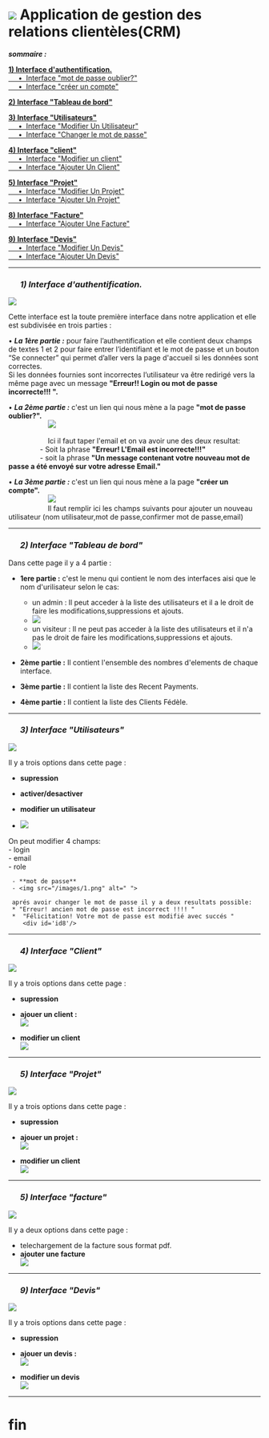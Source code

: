 # <img src="/images/CRM2.png" alt=" "> Application de gestion des relations clientèles(CRM)

***sommaire :*** 

[**1) Interface d'authentification.** ](#id1)  
 [&nbsp; &nbsp; &nbsp;•&nbsp; Interface "mot de passe oublier?"  ](#id2)   
 [&nbsp; &nbsp; &nbsp;•&nbsp; Interface "créer un compte"  ](#id3)  
 
 [**2) Interface "Tableau de bord"**  ](#id4)
 
 [**3) Interface "Utilisateurs"**  ](#id5)  
  [     &nbsp; &nbsp; &nbsp;•&nbsp; Interface "Modifier Un Utilisateur"  ](#id6)  
   [    &nbsp; &nbsp; &nbsp;•&nbsp; Interface "Changer le mot de passe"  ](#id7)  
       
 [**4) Interface "client"**  ](#id8)  
  [    &nbsp; &nbsp; &nbsp;•&nbsp; Interface "Modifier un client"  ](#id9)  
  [    &nbsp; &nbsp; &nbsp;•&nbsp; Interface "Ajouter Un Client"  ](#id10)  
      
 [**5) Interface "Projet"**  ](#id11)  
 [     &nbsp; &nbsp; &nbsp;•&nbsp; Interface "Modifier Un Projet"   ](#id12)  
 [     &nbsp; &nbsp; &nbsp;•&nbsp; Interface "Ajouter Un Projet"  ](#id13)  
      
[**8) Interface "Facture"**  ](#i14)  
 [     &nbsp; &nbsp; &nbsp;•&nbsp; Interface "Ajouter Une Facture" ](#id15)  
      
 [**9) Interface "Devis"**  ](#id16)  
   [ &nbsp; &nbsp; &nbsp;•&nbsp; Interface "Modifier Un Devis" ](#id17)  
   [   &nbsp; &nbsp; &nbsp;•&nbsp; Interface "Ajouter Un Devis"  ](#id18)  
      <div id='id1'/>  
**************************************************************************************************   
### &nbsp; &nbsp; &nbsp; ***1) Interface d'authentification.***  
<img src="/images/user2.png" alt=" "> 

Cette interface est la toute première interface dans notre application et elle est subdivisée en trois parties :  

•&nbsp;***La 1ère partie :***   pour faire l’authentification et elle contient deux champs de textes 1 et 2 pour faire entrer l’identifiant et le mot de passe et un bouton “Se connecter” qui permet d’aller vers la page d'accueil si les données sont correctes.  
Si les données fournies sont incorrectes l’utilisateur va être redirigé vers la même page avec un message **"Erreur!! Login ou mot de passe incorrecte!!! ".**   
     <div id='id2'/>
     
     
•&nbsp;***La 2ème partie :*** c'est un lien qui nous mène a la page **"mot de passe oublier?".**    
 &nbsp; &nbsp; &nbsp;&nbsp; &nbsp; &nbsp;&nbsp; &nbsp; &nbsp;&nbsp; &nbsp; &nbsp;<img src="/images/1.png" alt=" ">  
 
  &nbsp; &nbsp; &nbsp;&nbsp; &nbsp; &nbsp;&nbsp; &nbsp; &nbsp;&nbsp; &nbsp; &nbsp;Ici il faut taper l'email et on va avoir une des deux resultat:  
   &nbsp; &nbsp; &nbsp;&nbsp; &nbsp; &nbsp;&nbsp; &nbsp; &nbsp;&nbsp;- Soit la phrase **"Erreur! L'Email est incorrecte!!!"**  
    &nbsp; &nbsp; &nbsp;&nbsp; &nbsp; &nbsp;&nbsp; &nbsp; &nbsp;&nbsp;- soit la phrase **"Un message contenant votre nouveau mot de passe a été envoyé sur votre adresse Email."**  
     <div id='id3'/>  
     
     
•&nbsp;***La 3ème partie :*** c'est un lien qui nous mène a la page **"créer un compte".**  
&nbsp; &nbsp; &nbsp;&nbsp; &nbsp; &nbsp;&nbsp; &nbsp; &nbsp;&nbsp; &nbsp; &nbsp;<img src="/images/1.png" alt=" ">  
 &nbsp; &nbsp; &nbsp;&nbsp; &nbsp; &nbsp;&nbsp; &nbsp; &nbsp;&nbsp; &nbsp; &nbsp;Il faut remplir ici les champs suivants pour ajouter un nouveau utilisateur (nom utilisateur,mot de passe,confirmer mot de passe,email)
        <div id='id4'/>  
**************************************************************************************************   
### &nbsp; &nbsp; &nbsp; ***2) Interface "Tableau de bord"***   
 Dans cette page il y a 4 partie :  
 
 - **1ere partie :** c'est le menu qui contient le nom des interfaces aisi que le nom d'urilisateur selon le cas:  
   - un admin : Il peut acceder à la liste des utilisateurs et il a le droit de faire les modifications,suppressions et ajouts.   
   - <img src="/images/1.png" alt=" ">  
   - un visiteur : Il ne peut pas acceder à la liste des utilisateurs et il n'a pas le droit de faire les modifications,suppressions et ajouts.  
   - <img src="/images/1.png" alt=" ">  
 
 
 - **2ème partie :** Il contient l'ensemble des nombres d'elements de chaque interface.   
 
 - **3ème partie :**  Il contient la liste des Recent Payments.   

 - **4ème partie :** Il contient la liste des Clients Fédèle. 
        <div id='id5'/>  
**************************************************************************************************   
### &nbsp; &nbsp; &nbsp; ***3) Interface "Utilisateurs"***   
<img src="/images/1.png" alt=" ">  

Il y a trois options dans cette page : 
- **supression**  

- **activer/desactiver**  
        <div id='id6'/>  
        
- **modifier un utilisateur**   
- <img src="/images/1.png" alt=" ">   
 On peut modifier 4 champs:  
     - login  
     - email  
     - role  
     <div id='id7'/>
     
     - **mot de passe**  
     - <img src="/images/1.png" alt=" ">
     
     aprés avoir changer le mot de passe il y a deux resultats possible:  
     * "Erreur! ancien mot de passe est incorrect !!!! "  
     *  "Félicitation! Votre mot de passe est modifié avec succés "   
        <div id='id8'/>  
**************************************************************************************************    
### &nbsp; &nbsp; &nbsp; ***4) Interface "Client"***  
<img src="/images/1.png" alt=" ">   

Il y a trois options dans cette page :  
- **supression**  
        <div id='id9'/>
        
- **ajouer un client :**    
        <img src="/images/1.png" alt=" ">  
        <div id='id10'/>
        
- **modifier un client**     
         <img src="/images/1.png" alt=" ">   
        <div id='id11'/>  
**************************************************************************************************   
### &nbsp; &nbsp; &nbsp; ***5) Interface "Projet"***  
<img src="/images/1.png" alt=" ">   

Il y a trois options dans cette page :  
- **supression**  
        <div id='id12'/> 
        
- **ajouer un projet :**    
        <img src="/images/1.png" alt=" ">  
         <div id='id13'/>
         
- **modifier un client**    
         <img src="/images/1.png" alt=" ">   
        <div id='id14'/>  
**************************************************************************************************   
### &nbsp; &nbsp; &nbsp; ***5) Interface "facture"***  
<img src="/images/1.png" alt=" "> 

Il y a deux options dans cette page :  
- telechargement de la facture sous format pdf.   
        <div id='id15'/>  
- **ajouter une facture**  
        <img src="/images/1.png" alt=" ">   
        <div id='id16'/>  
**************************************************************************************************   
### &nbsp; &nbsp; &nbsp; ***9) Interface "Devis"***  
<img src="/images/1.png" alt=" ">  


Il y a trois options dans cette page :  
- **supression**  
        <div id='id17'/> 
        
- **ajouer un devis :**    
        <img src="/images/1.png" alt=" ">  
         <div id='id18'/>
         
- **modifier un devis**    
         <img src="/images/1.png" alt=" ">   
****************************************************************************************************
 # fin
